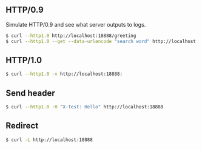 ## HTTP/0.9
Simulate HTTP/0.9 and see what server outputs to logs.
```sh
$ curl --http1.0 http://localhost:18888/greeting
$ curl --http1.0 --get --data-urlencode "search word" http://localhost:18888
```

## HTTP/1.0
```sh
$ curl --http1.0 -v http://localhost:18888:
```

## Send header
```sh
$ curl --http1.0 -H "X-Test: Hello" http://localhost:18888
```

## Redirect
```sh
$ curl -L http://localhost:18888
```
